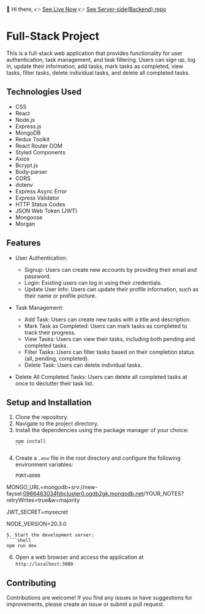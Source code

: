 👋 Hi there, 
 👉 <a href="https://your-notes-full-stack-project.onrender.com">See Live Now</a>
 👉 <a href="https://github.com/Faysel-Abdella/Your-Notes-Full-Stack-Project--Server-side-API">See Server-side(Backend) repo</a>
 
# Full-Stack Project

This is a full-stack web application that provides functionality for user authentication, task management, and task filtering. Users can sign up, log in, update their information, add tasks, mark tasks as completed, view tasks, filter tasks, delete individual tasks, and delete all completed tasks.

## Technologies Used

- CSS
- React
- Node.js
- Express.js
- MongoDB
- Redux Toolkit
- React Router DOM
- Styled Components
- Axios
- Bcrypt.js
- Body-parser
- CORS
- dotenv
- Express Async Error
- Express Validator
- HTTP Status Codes
- JSON Web Token (JWT)
- Mongoose
- Morgan

## Features

- User Authentication:
  - Signup: Users can create new accounts by providing their email and password.
  - Login: Existing users can log in using their credentials.
  - Update User Info: Users can update their profile information, such as their name or profile picture.

- Task Management:
  - Add Task: Users can create new tasks with a title and description.
  - Mark Task as Completed: Users can mark tasks as completed to track their progress.
  - View Tasks: Users can view their tasks, including both pending and completed tasks.
  - Filter Tasks: Users can filter tasks based on their completion status (all, pending, completed).
  - Delete Task: Users can delete individual tasks.

- Delete All Completed Tasks: Users can delete all completed tasks at once to declutter their task list.

## Setup and Installation

1. Clone the repository.
2. Navigate to the project directory.
3. Install the dependencies using the package manager of your choice:
   ````shell
   npm install
   ```
4. Create a `.env` file in the root directory and configure the following environment variables:
   ````plaintext
   PORT=8080
MONGO_URL=mongodb+srv://new-faysel:0966463034f@cluster0.ogdb2gk.mongodb.net/YOUR_NOTES?retryWrites=true&w=majority

JWT_SECRET=mysecret

NODE_VERSION=20.3.0
   ```
5. Start the development server:
   ````shell
   npm run dev
   ```
6. Open a web browser and access the application at `http://localhost:3000`.

## Contributing

Contributions are welcome! If you find any issues or have suggestions for improvements, please create an issue or submit a pull request.



